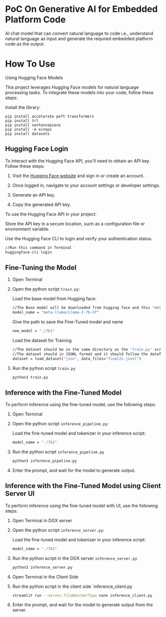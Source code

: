 
# PoC On Generative AI for Embedded Platform Code

AI chat model that can convert natural language to code i.e., understand natural language as input and generate the required embedded platform code as the output.

#  How To Use

Using Hugging Face Models

This project leverages Hugging Face models for natural language processing tasks. To integrate these models into your code, follow these steps:

Install the library:

   ```
   pip install accelerate peft transformers
   pip install trl
   pip install sentencepiece
   pip install -U einops
   pip install datasets
   ```
## Hugging Face Login 

To interact with the Hugging Face API, you'll need to obtain an API key. Follow these steps:

1. Visit the [Hugging Face website](https://huggingface.co/) and sign in or create an account.

2. Once logged in, navigate to your account settings or developer settings.

3. Generate an API key.

4. Copy the generated API key.

To use the Hugging Face API in your project:

Store the API key in a secure location, such as a configuration file or environment variable.

Use the Hugging Face CLI to login and verify your authentication status.

```bash
//Run this command in Terminal
huggingface-cli login
```
## Fine-Tuning the Model
   1. Open Terminal

   2. Open the python script `train.py`:
   
      Load the base model from  Hugging face:
      
      ```bash
      //The Base model will be downloaded from hugging face and this "meta-llama/Llama-2-7b-hf" can be found in the hugging face repository of the model
      model_name = "meta-llama/Llama-2-7b-hf"
      ```
   
      Give the path to save the Fine-Tuned model and name
      
      ```bash
      new_model = "./7b1"
      ```
   
      Load the dataset for Training
      
      ```bash
      //The dataset should be in the same directory as the 'train.py' scrpit, if not give the full path
      //The dataset should in JSONL format and it should follow the dataformat of the model, the format can be found in 'dataformat.py' scrpit.
      dataset = load_dataset("json", data_files="final2i.jsonl")
      ```
   3. Run the python script `train.py`

      ```bash
      python3 train.py
      ```

## Inference with the Fine-Tuned Model

   To perform inference using the fine-tuned model, use the following steps:

   1. Open Terminal
   2. Open the python script `inference_pipeline.py`:
      
      Load the fine-tuned model and tokenizer in your inference script:

      ```bash
      model_name = "./7b1"
      ```
   3. Run the python script `inference_pipeline.py`

      ```bash
      python3 inference_pipeline.py
      ```
    
   4. Enter the prompt, and wait for the model to generate output.

## Inference with the Fine-Tuned Model using Client Server UI

   To perform inference using the fine-tuned model with UI, use the following steps:

   1. Open Terminal in DGX server
   2. Open the python script `inference_server.py`:
      
      Load the fine-tuned model and tokenizer in your inference script:

      ```bash
      model_name = "./7b1"
      ```

   3. Run the python script in the DGX server `inference_server.py`

      ```bash
      python3 inference_server.py
      ```

   4. Open Terminal in the Client Side
   5. Run the python script in the client side `inference_client.py
   
      ```bash
      streamlit run --server.fileWatcherType none inference_client.py
      ```

   6. Enter the prompt, and wait for the model to generate output from the server.
